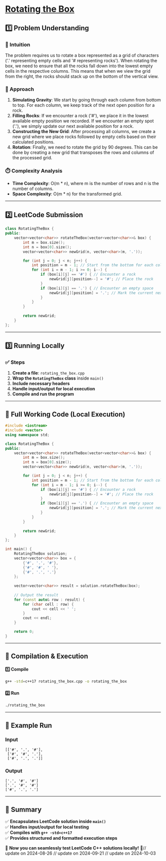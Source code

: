# **[Rotating the Box](https://leetcode.com/problems/rotating-the-box/description/)**  

## **1️⃣ Problem Understanding**  
### **📌 Intuition**  
The problem requires us to rotate a box represented as a grid of characters ('.' representing empty cells and '# representing rocks'). When rotating the box, we need to ensure that all the rocks fall down into the lowest empty cells in the respective columns. This means that when we view the grid from the right, the rocks should stack up on the bottom of the vertical view. 

### **🚀 Approach**  
1. **Simulating Gravity**: We start by going through each column from bottom to top. For each column, we keep track of the next open position for a rock.
2. **Filling Rocks**: If we encounter a rock ('#'), we place it in the lowest available empty position we recorded. If we encounter an empty spot ('.'), we simply update our next available position for a rock.
3. **Constructing the New Grid**: After processing all columns, we create a new grid where we place rocks followed by empty cells based on their calculated positions.
4. **Rotation**: Finally, we need to rotate the grid by 90 degrees. This can be done by creating a new grid that transposes the rows and columns of the processed grid.

### **⏱️ Complexity Analysis**  
- **Time Complexity**: O(m * n), where m is the number of rows and n is the number of columns.
- **Space Complexity**: O(m * n) for the transformed grid.

---  

## **2️⃣ LeetCode Submission**  
```cpp
class RotatingTheBox {
public:
    vector<vector<char>> rotateTheBox(vector<vector<char>>& box) {
        int m = box.size();
        int n = box[0].size();
        vector<vector<char>> newGrid(n, vector<char>(m, '.'));

        for (int j = 0; j < n; j++) {
            int position = m - 1; // Start from the bottom for each column
            for (int i = m - 1; i >= 0; i--) {
                if (box[i][j] == '#') { // Encounter a rock
                    newGrid[j][position--] = '#'; // Place the rock
                } 
                if (box[i][j] == '.') { // Encounter an empty space
                    newGrid[j][position] = '.'; // Mark the current next position of empty space
                }
            }
        }
        
        return newGrid;
    }
};  
```  

---  

## **3️⃣ Running Locally**  
### **✅ Steps**  
1. **Create a file**: `rotating_the_box.cpp`  
2. **Wrap the `RotatingTheBox` class** inside `main()`  
3. **Include necessary headers**  
4. **Handle input/output for local execution**  
5. **Compile and run the program**  

---  

## **📝 Full Working Code (Local Execution)**  
```cpp
#include <iostream>
#include <vector>
using namespace std;

class RotatingTheBox {
public:
    vector<vector<char>> rotateTheBox(vector<vector<char>>& box) {
        int m = box.size();
        int n = box[0].size();
        vector<vector<char>> newGrid(n, vector<char>(m, '.'));

        for (int j = 0; j < n; j++) {
            int position = m - 1; // Start from the bottom for each column
            for (int i = m - 1; i >= 0; i--) {
                if (box[i][j] == '#') { // Encounter a rock
                    newGrid[j][position--] = '#'; // Place the rock
                } 
                if (box[i][j] == '.') { // Encounter an empty space
                    newGrid[j][position] = '.'; // Mark the current next position of empty space
                }
            }
        }
        
        return newGrid;
    }
};

int main() {
    RotatingTheBox solution;
    vector<vector<char>> box = {
        {'#', '.', '#'},
        {'#', '#', ' '},
        {'#', '.', '.'}
    };
    
    vector<vector<char>> result = solution.rotateTheBox(box);
    
    // Output the result
    for (const auto& row : result) {
        for (char cell : row) {
            cout << cell << ' ';
        }
        cout << endl;
    }

    return 0;
}
```  

---  

## **🔧 Compilation & Execution**  
#### **1️⃣ Compile**  
```bash
g++ -std=c++17 rotating_the_box.cpp -o rotating_the_box
```  

#### **2️⃣ Run**  
```bash
./rotating_the_box
```  

---  

## **🎯 Example Run**  
### **Input**  
```
[['#', '.', '#'],
 ['#', '#', '.'],
 ['#', '.', '.']]
```  
### **Output**  
```
['.', '#', '#']
['.', '#', '#']
['#', '.', '.']
```  

---  

## **📌 Summary**  
✅ **Encapsulates LeetCode solution inside `main()`**  
✅ **Handles input/output for local testing**  
✅ **Compiles with `g++ -std=c++17`**  
✅ **Provides structured and formatted execution steps**  

🚀 **Now you can seamlessly test LeetCode C++ solutions locally!** 🚀// update on 2024-08-26
// update on 2024-09-21
// update on 2024-10-03
